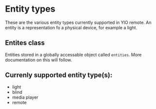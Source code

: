 # Entity types
These are the various entity types currently supported in YIO remote. An entity is a representation fo a physical device, for example a light.

## Entites class
Entities stored in a globally accessable object called `entities`.
More documentation on this will follow.

## Currenly supported entity type(s):
- light
- blind
- media player
- remote
